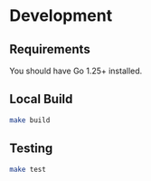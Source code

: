 # Development

## Requirements

You should have Go 1.25+ installed.

## Local Build

```bash
make build
```

## Testing

```bash
make test
```
